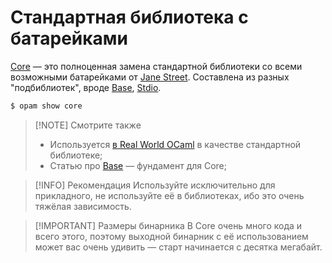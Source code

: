 # Стандартная библиотека с батарейками

[Core][Core] &mdash; это полноценная замена стандартной библиотеки со всеми возможными батарейками
от [Jane Street]. Составлена из разных "подбиблиотек", вроде [Base](./base.md), [Stdio](https://ocaml.org/p/stdio/latest).

```sh
$ opam show core
```

> [!NOTE] Смотрите также
> - Используется [в Real World OCaml](https://dev.realworldocaml.org/) в качестве стандартной библиотеке;
> - Статью про [Base](./base.md) &mdash; фундамент для Core;

> [!INFO] Рекомендация
> Используйте исключительно для прикладного, не используйте её в библиотеках, 
> ибо это очень тяжёлая зависимость.

> [!IMPORTANT] Размеры бинарника
> В Core очень много кода и всего этого, поэтому выходной бинарник с её использованием может вас 
> очень удивить &mdash; старт начинается с десятка мегабайт. 



[Core]: https://opensource.janestreet.com/core/
[Jane Street]: https://www.janestreet.com/